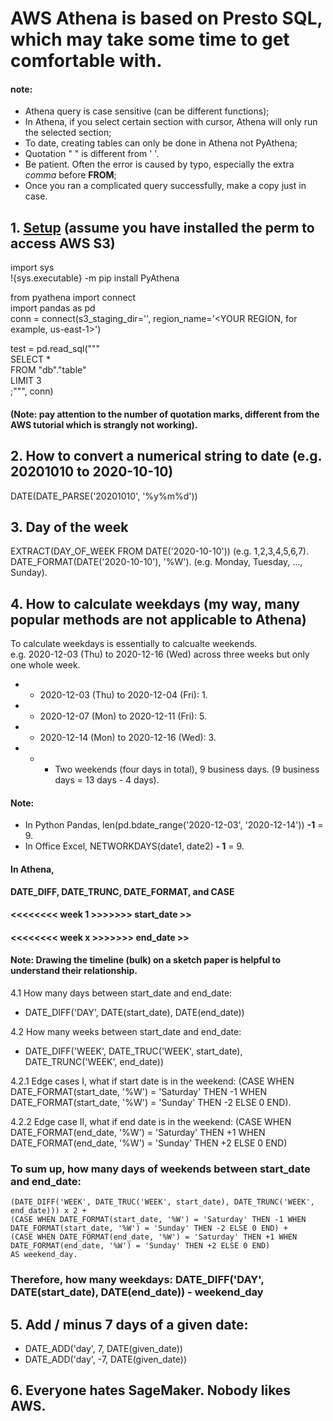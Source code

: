 # AWS Athena is based on Presto SQL, which may take some time to get comfortable with. 
#### note: 
- Athena query is case sensitive (can be different functions); 
- In Athena, if you select certain section with cursor, Athena will only run the selected section;
- To date, creating tables can only be done in Athena not PyAthena; 
- Quotation " " is different from ' '.
- Be patient. Often the error is caused by typo, especially the extra *comma* before **FROM**; 
- Once you ran a complicated query successfully, make a copy just in case. 

## 1. [Setup](https://aws.amazon.com/blogs/machine-learning/run-sql-queries-from-your-sagemaker-notebooks-using-amazon-athena/) (assume you have installed the perm to access AWS S3)   
import sys  
!{sys.executable} -m pip install PyAthena  

from pyathena import connect  
import pandas as pd  
conn = connect(s3_staging_dir='<ATHENA QUERY RESULTS LOCATION>',  region_name='<YOUR REGION, for example, us-east-1>')  

test = pd.read_sql("""  
SELECT *  
FROM "db"."table"  
LIMIT 3  
;""", conn)  

#### (Note: pay attention to the number of quotation marks, different from the AWS tutorial which is strangly not working).

## 2. How to convert a numerical string to date (e.g. 20201010 to 2020-10-10)  
   DATE(DATE_PARSE('20201010', '%y%m%d'))  
   
## 3. Day of the week
EXTRACT(DAY_OF_WEEK FROM DATE('2020-10-10'))     (e.g. 1,2,3,4,5,6,7).   
DATE_FORMAT(DATE('2020-10-10'), '%W').   (e.g. Monday, Tuesday, ..., Sunday). 

## 4. How to calculate weekdays (my way, many popular methods are not applicable to Athena) 
To calculate weekdays is essentially to calcualte weekends.  
e.g. 2020-12-03 (Thu) to 2020-12-16 (Wed) across three weeks but only one whole week.  
- - 2020-12-03 (Thu) to 2020-12-04 (Fri): 1. 
- - 2020-12-07 (Mon) to 2020-12-11 (Fri): 5. 
- - 2020-12-14 (Mon) to 2020-12-16 (Wed): 3. 
- - - Two weekends (four days in total), 9 business days. (9 business days = 13 days - 4 days). 
#### Note:
- In Python Pandas, len(pd.bdate_range('2020-12-03', '2020-12-14')) **-1** = 9. 
- In Office Excel, NETWORKDAYS(date1, date2) **- 1** = 9. 

#### In Athena,
**DATE_DIFF, DATE_TRUNC, DATE_FORMAT, and CASE**  

#### <<<<<<<< week 1 >>>>>>> start_date >>
#### <<<<<<<< week x >>>>>>> end_date >>
#### Note: Drawing the timeline (bulk) on a sketch paper is helpful to understand their relationship.

4.1 How many days between start_date and end_date: 
 - DATE_DIFF('DAY', DATE(start_date), DATE(end_date))  

4.2 How many weeks between start_date and end_date: 
 - DATE_DIFF('WEEK', DATE_TRUC('WEEK', start_date), DATE_TRUNC('WEEK', end_date))  

4.2.1 Edge cases I, what if start date is in the weekend: 
    (CASE WHEN DATE_FORMAT(start_date, '%W') = 'Saturday' THEN -1 
    WHEN DATE_FORMAT(start_date, '%W') = 'Sunday' THEN -2 
    ELSE 0 END).  

4.2.2 Edge case II, what if end date is in the weekend: 
    (CASE WHEN DATE_FORMAT(end_date, '%W') = 'Saturday' THEN +1 
    WHEN DATE_FORMAT(end_date, '%W') = 'Sunday' THEN +2 
    ELSE 0 END)    

### To sum up, how many days of weekends between start_date and end_date:    
    (DATE_DIFF('WEEK', DATE_TRUC('WEEK', start_date), DATE_TRUNC('WEEK', end_date))) x 2 + 
    (CASE WHEN DATE_FORMAT(start_date, '%W') = 'Saturday' THEN -1 WHEN DATE_FORMAT(start_date, '%W') = 'Sunday' THEN -2 ELSE 0 END) +  
    (CASE WHEN DATE_FORMAT(end_date, '%W') = 'Saturday' THEN +1 WHEN DATE_FORMAT(end_date, '%W') = 'Sunday' THEN +2 ELSE 0 END)  
    AS weekend_day.   
### Therefore, how many weekdays: DATE_DIFF('DAY', DATE(start_date), DATE(end_date)) - **weekend_day**

## 5. Add / minus 7 days of a given date: 
- DATE_ADD('day', 7, DATE(given_date)) 
- DATE_ADD('day', -7, DATE(given_date))

## 6. Everyone hates SageMaker. Nobody likes AWS.

